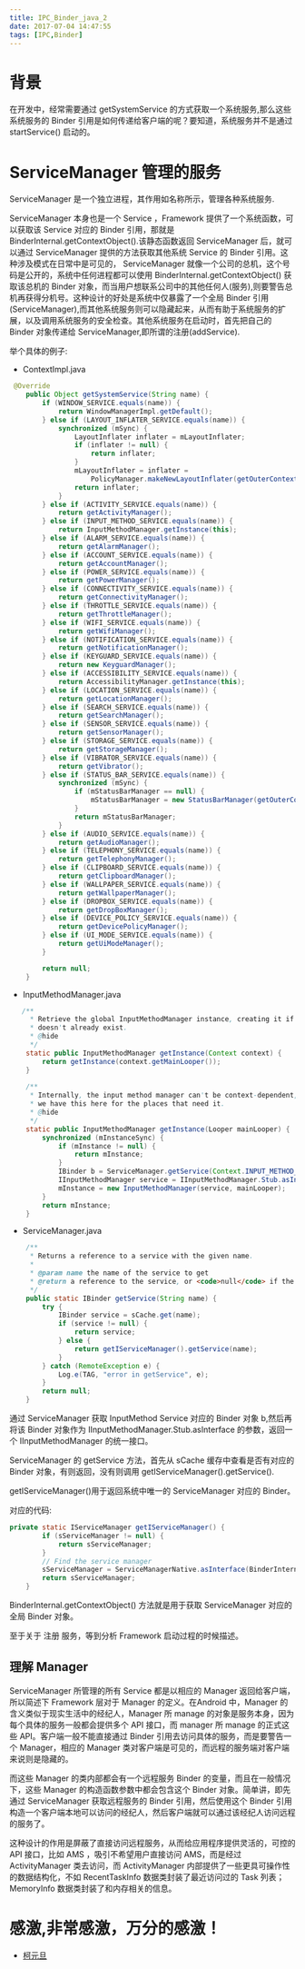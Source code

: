 ```yaml
---
title: IPC_Binder_java_2
date: 2017-07-04 14:47:55
tags: [IPC,Binder]
---
```

# 背景

在开发中，经常需要通过 getSystemService 的方式获取一个系统服务,那么这些系统服务的 Binder 引用是如何传递给客户端的呢？要知道，系统服务并不是通过 startService() 启动的。

# ServiceManager 管理的服务

ServiceManager 是一个独立进程，其作用如名称所示，管理各种系统服务.

ServiceManager 本身也是一个 Service ，Framework 提供了一个系统函数，可以获取该 Service 对应的 Binder 引用，那就是 BinderInternal.getContextObject().该静态函数返回 ServiceManager 后，就可以通过 ServiceManager 提供的方法获取其他系统 Service 的 Binder 引用。这种涉及模式在日常中是可见的，
ServiceManager 就像一个公司的总机，这个号码是公开的，系统中任何进程都可以使用 BinderInternal.getContextObject() 获取该总机的 Binder 对象，而当用户想联系公司中的其他任何人(服务),则要警告总机再获得分机号。这种设计的好处是系统中仅暴露了一个全局 Binder 引用 (ServiceManager),而其他系统服务则可以隐藏起来，从而有助于系统服务的扩展，以及调用系统服务的安全检查。其他系统服务在启动时，首先把自己的 Binder 对象传递给 ServiceManager,即所谓的注册(addService).


举个具体的例子:

- ContextImpl.java
```java
 @Override
    public Object getSystemService(String name) {
        if (WINDOW_SERVICE.equals(name)) {
            return WindowManagerImpl.getDefault();
        } else if (LAYOUT_INFLATER_SERVICE.equals(name)) {
            synchronized (mSync) {
                LayoutInflater inflater = mLayoutInflater;
                if (inflater != null) {
                    return inflater;
                }
                mLayoutInflater = inflater =
                    PolicyManager.makeNewLayoutInflater(getOuterContext());
                return inflater;
            }
        } else if (ACTIVITY_SERVICE.equals(name)) {
            return getActivityManager();
        } else if (INPUT_METHOD_SERVICE.equals(name)) {
            return InputMethodManager.getInstance(this);
        } else if (ALARM_SERVICE.equals(name)) {
            return getAlarmManager();
        } else if (ACCOUNT_SERVICE.equals(name)) {
            return getAccountManager();
        } else if (POWER_SERVICE.equals(name)) {
            return getPowerManager();
        } else if (CONNECTIVITY_SERVICE.equals(name)) {
            return getConnectivityManager();
        } else if (THROTTLE_SERVICE.equals(name)) {
            return getThrottleManager();
        } else if (WIFI_SERVICE.equals(name)) {
            return getWifiManager();
        } else if (NOTIFICATION_SERVICE.equals(name)) {
            return getNotificationManager();
        } else if (KEYGUARD_SERVICE.equals(name)) {
            return new KeyguardManager();
        } else if (ACCESSIBILITY_SERVICE.equals(name)) {
            return AccessibilityManager.getInstance(this);
        } else if (LOCATION_SERVICE.equals(name)) {
            return getLocationManager();
        } else if (SEARCH_SERVICE.equals(name)) {
            return getSearchManager();
        } else if (SENSOR_SERVICE.equals(name)) {
            return getSensorManager();
        } else if (STORAGE_SERVICE.equals(name)) {
            return getStorageManager();
        } else if (VIBRATOR_SERVICE.equals(name)) {
            return getVibrator();
        } else if (STATUS_BAR_SERVICE.equals(name)) {
            synchronized (mSync) {
                if (mStatusBarManager == null) {
                    mStatusBarManager = new StatusBarManager(getOuterContext());
                }
                return mStatusBarManager;
            }
        } else if (AUDIO_SERVICE.equals(name)) {
            return getAudioManager();
        } else if (TELEPHONY_SERVICE.equals(name)) {
            return getTelephonyManager();
        } else if (CLIPBOARD_SERVICE.equals(name)) {
            return getClipboardManager();
        } else if (WALLPAPER_SERVICE.equals(name)) {
            return getWallpaperManager();
        } else if (DROPBOX_SERVICE.equals(name)) {
            return getDropBoxManager();
        } else if (DEVICE_POLICY_SERVICE.equals(name)) {
            return getDevicePolicyManager();
        } else if (UI_MODE_SERVICE.equals(name)) {
            return getUiModeManager();
        }

        return null;
    }
```

- InputMethodManager.java

```java
   /**
     * Retrieve the global InputMethodManager instance, creating it if it
     * doesn't already exist.
     * @hide
     */
    static public InputMethodManager getInstance(Context context) {
        return getInstance(context.getMainLooper());
    }
    
    /**
     * Internally, the input method manager can't be context-dependent, so
     * we have this here for the places that need it.
     * @hide
     */
    static public InputMethodManager getInstance(Looper mainLooper) {
        synchronized (mInstanceSync) {
            if (mInstance != null) {
                return mInstance;
            }
            IBinder b = ServiceManager.getService(Context.INPUT_METHOD_SERVICE);
            IInputMethodManager service = IInputMethodManager.Stub.asInterface(b);
            mInstance = new InputMethodManager(service, mainLooper);
        }
        return mInstance;
    }
```

- ServiceManager.java

```java
    /**
     * Returns a reference to a service with the given name.
     * 
     * @param name the name of the service to get
     * @return a reference to the service, or <code>null</code> if the service doesn't exist
     */
    public static IBinder getService(String name) {
        try {
            IBinder service = sCache.get(name);
            if (service != null) {
                return service;
            } else {
                return getIServiceManager().getService(name);
            }
        } catch (RemoteException e) {
            Log.e(TAG, "error in getService", e);
        }
        return null;
    }

```

通过 ServiceManager 获取 InputMethod Service 对应的 Binder 对象 b,然后再将该 Binder 对象作为 IInputMethodManager.Stub.asInterface 的参数，返回一个 IInputMethodManager 的统一接口。

ServiceManager 的 getService 方法，首先从 sCache 缓存中查看是否有对应的 Binder 对象，有则返回，没有则调用 getIServiceManager().getService().

getIServiceManager()用于返回系统中唯一的 ServiceManager 对应的 Binder。

对应的代码:

```java
private static IServiceManager getIServiceManager() {
        if (sServiceManager != null) {
            return sServiceManager;
        }
        // Find the service manager
        sServiceManager = ServiceManagerNative.asInterface(BinderInternal.getContextObject());
        return sServiceManager;
    }
```

BinderInternal.getContextObject() 方法就是用于获取 ServiceManager 对应的全局 Binder  对象。

至于关于 注册 服务，等到分析 Framework 启动过程的时候描述。


## 理解 Manager

ServiceManager 所管理的所有 Service 都是以相应的 Manager 返回给客户端，所以简述下 Framework 层对于 Manager 的定义。在Android 中，Manager 的含义类似于现实生活中的经纪人，Manager 所 manage 的对象是服务本身，因为每个具体的服务一般都会提供多个 API 接口，而 manager 所 manage 的正式这些 API。客户端一般不能直接通过  Binder  引用去访问具体的服务，而是要警告一个 Manager，相应的 Manager 类对客户端是可见的，而远程的服务端对客户端来说则是隐藏的。

而这些 Manager 的类内部都会有一个远程服务 Binder 的变量，而且在一般情况下，这些 Manager 的构造函数参数中都会包含这个 Binder  对象。简单讲，即先通过 ServiceManager 获取远程服务的 Binder 引用，然后使用这个 Binder 引用构造一个客户端本地可以访问的经纪人，然后客户端就可以通过该经纪人访问远程的服务了。


这种设计的作用是屏蔽了直接访问远程服务，从而给应用程序提供灵活的，可控的 API 接口，比如 AMS ，吸引不希望用户直接访问 AMS，而是经过 ActivityManager 类去访问，而 ActivityManager 内部提供了一些更具可操作性的数据结构化，不如 RecentTaskInfo 数据类封装了最近访问过的 Task 列表；MemoryInfo  数据类封装了和内存相关的信息。



# 感激,非常感激，万分的感激！
* [柯元旦](https://book.douban.com/subject/6811238/)